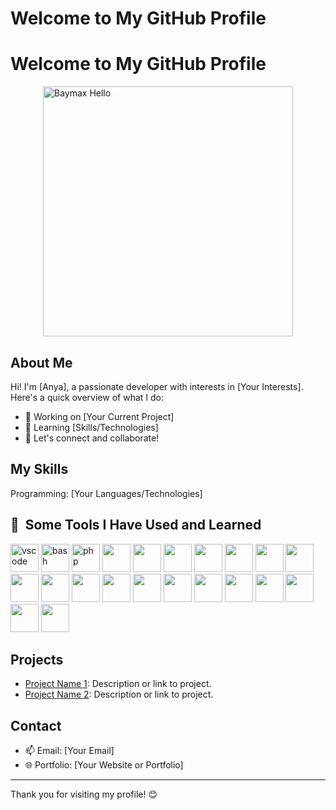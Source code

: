 # Welcome to My GitHub Profile
<h1>Welcome to My GitHub Profile</h1>
<img src="https://media.giphy.com/media/C46EeKCUKxU3e/giphy.gif" alt="Baymax Hello" width="400" style="display: block; margin: 0 auto;">

## About Me
Hi! I'm [Anya], a passionate developer with interests in [Your Interests]. Here's a quick overview of what I do:
- 🔭 Working on [Your Current Project]
- 🌱 Learning [Skills/Technologies]
- 💬 Let's connect and collaborate!

## My Skills
Programming: [Your Languages/Technologies]
<h2> 🚀 &nbsp;Some Tools I Have Used and Learned</h2>
<p align="left">
<img src="https://cdn.jsdelivr.net/gh/devicons/devicon/icons/vscode/vscode-original.svg" alt="vscode" width="45" height="45"/>
<img src="https://cdn.jsdelivr.net/gh/devicons/devicon/icons/bash/bash-original.svg" alt="bash" width="45" height="45"/>
<img src="https://cdn.jsdelivr.net/gh/devicons/devicon/icons/php/php-original.svg" alt="php" width="45" height="45"/>
<img src="https://cdn.jsdelivr.net/gh/devicons/devicon@latest/icons/html5/html5-original-wordmark.svg width="45 height="45"/>
<img src="https://cdn.jsdelivr.net/gh/devicons/devicon@latest/icons/react/react-original.svg width="45 height="45" />
<img src="https://cdn.jsdelivr.net/gh/devicons/devicon@latest/icons/javascript/javascript-original.svg width="45" height="45" />
<img src="https://cdn.jsdelivr.net/gh/devicons/devicon@latest/icons/typescript/typescript-original.svg width="45" height="45" />
<img src="https://cdn.jsdelivr.net/gh/devicons/devicon@latest/icons/c/c-original.svg width="45" height="45" />
<img src="https://cdn.jsdelivr.net/gh/devicons/devicon@latest/icons/cplusplus/cplusplus-original.svg width="45" height="45" />
<img src="https://cdn.jsdelivr.net/gh/devicons/devicon@latest/icons/figma/figma-original.svg width="45" height="45" />
<img src="https://cdn.jsdelivr.net/gh/devicons/devicon@latest/icons/flutter/flutter-original.svg width="45" height="45" />
<img src="https://cdn.jsdelivr.net/gh/devicons/devicon@latest/icons/gimp/gimp-original.svg width="45" height="45" />
<img src="https://cdn.jsdelivr.net/gh/devicons/devicon@latest/icons/git/git-original.svg width="45" height="45" />
<img src="https://cdn.jsdelivr.net/gh/devicons/devicon@latest/icons/haskell/haskell-original.svg width="45" height="45" />
<img src="https://cdn.jsdelivr.net/gh/devicons/devicon@latest/icons/materialui/materialui-original.svg width="45" height="45" />
<img src="https://cdn.jsdelivr.net/gh/devicons/devicon@latest/icons/matlab/matlab-original.svg width="45" height="45" />
<img src="https://cdn.jsdelivr.net/gh/devicons/devicon@latest/icons/mongodb/mongodb-original.svg width="45" height="45" />
<img src="https://cdn.jsdelivr.net/gh/devicons/devicon@latest/icons/mysql/mysql-original.svg width="45" height="45" />
<img src="https://cdn.jsdelivr.net/gh/devicons/devicon@latest/icons/nextjs/nextjs-original.svg width="45" height="45" />
<img src="https://cdn.jsdelivr.net/gh/devicons/devicon@latest/icons/python/python-original.svg width="45" height="45" />
<img src="https://cdn.jsdelivr.net/gh/devicons/devicon@latest/icons/r/r-original.svg width="45" height="45" />
<img src="https://cdn.jsdelivr.net/gh/devicons/devicon@latest/icons/redux/redux-original.svg width="45" height="45" />
                    
          
          
          
          
          
          
          
          
</p>

## Projects
- [Project Name 1](#): Description or link to project.
- [Project Name 2](#): Description or link to project.

## Contact
- 📫 Email: [Your Email]
- 🌐 Portfolio: [Your Website or Portfolio]

---

Thank you for visiting my profile! 😊
